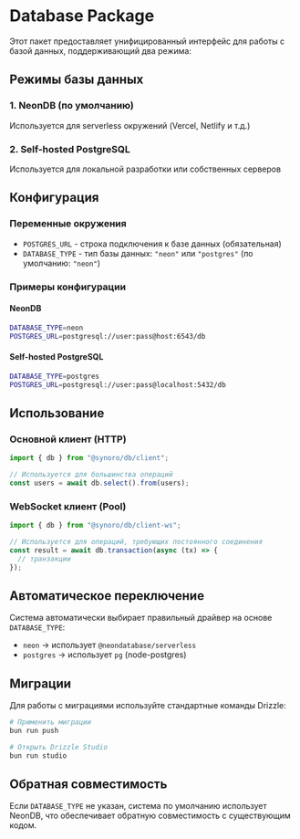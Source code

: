 # Database Package

Этот пакет предоставляет унифицированный интерфейс для работы с базой данных, поддерживающий два режима:

## Режимы базы данных

### 1. NeonDB (по умолчанию)

Используется для serverless окружений (Vercel, Netlify и т.д.)

### 2. Self-hosted PostgreSQL

Используется для локальной разработки или собственных серверов

## Конфигурация

### Переменные окружения

- `POSTGRES_URL` - строка подключения к базе данных (обязательная)
- `DATABASE_TYPE` - тип базы данных: `"neon"` или `"postgres"` (по умолчанию: `"neon"`)

### Примеры конфигурации

#### NeonDB

```bash
DATABASE_TYPE=neon
POSTGRES_URL=postgresql://user:pass@host:6543/db
```

#### Self-hosted PostgreSQL

```bash
DATABASE_TYPE=postgres
POSTGRES_URL=postgresql://user:pass@localhost:5432/db
```

## Использование

### Основной клиент (HTTP)

```typescript
import { db } from "@synoro/db/client";

// Используется для большинства операций
const users = await db.select().from(users);
```

### WebSocket клиент (Pool)

```typescript
import { db } from "@synoro/db/client-ws";

// Используется для операций, требующих постоянного соединения
const result = await db.transaction(async (tx) => {
  // транзакции
});
```

## Автоматическое переключение

Система автоматически выбирает правильный драйвер на основе `DATABASE_TYPE`:

- `neon` → использует `@neondatabase/serverless`
- `postgres` → использует `pg` (node-postgres)

## Миграции

Для работы с миграциями используйте стандартные команды Drizzle:

```bash
# Применить миграции
bun run push

# Открыть Drizzle Studio
bun run studio
```

## Обратная совместимость

Если `DATABASE_TYPE` не указан, система по умолчанию использует NeonDB, что обеспечивает обратную совместимость с существующим кодом.

